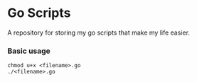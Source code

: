 # Go Scripts
A repository for storing my go scripts that make my life easier. 

### Basic usage
```
chmod u+x <filename>.go
./<filename>.go
```


